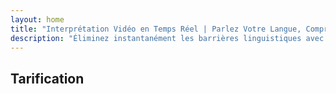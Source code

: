 ```yaml
---
layout: home
title: "Interprétation Vidéo en Temps Réel | Parlez Votre Langue, Comprenez Tout"
description: "Éliminez instantanément les barrières linguistiques avec l'interprétation vidéo en temps réel d'i14n. Participez aux réunions dans votre langue maternelle pendant que tout le monde comprend parfaitement. Pourquoi apprendre une nouvelle langue quand la technologie peut combler le fossé ?"
---
```


<!-- text="Concentrez-vous sur la croissance — laissez iMind gérer les langues." -->
<!-- text="Les salles de classe prennent des années ; iMind offre une compréhension en temps réel aujourd'hui, dans toutes les langues." -->
<!-- text="Comprenez instantanément — sans apprendre de langues étrangères" -->

<HeroSection
title="Réunions Vidéo avec **Interprétation** en Direct"
text="Pour les entreprises où les **barrières linguistiques** signifient des opportunités manquées, des retards et des erreurs coûteuses.">
<AuthButton text="Essayer la Démo en Direct →" buttonClass="brand"/>
<NavButton to="#pricing" buttonClass="alt" buttonLabel="Tarifs" />
</HeroSection>

<span id="1"></span>

<FeatureBlock :card="{
  title: 'Parlez Instantanément dans Plus de 100 Langues',
  details: 'iMind permet à chaque participant de parler sa langue maternelle — naturellement, en [temps réel](/guide/how-it-works), et **sans sous-titres** ni décalage.',
    items: [
      '⚡︎ Parlez librement — soyez compris instantanément.',
      '✧ L\'interprétation alimentée par l\'IA capture le ton, l\'intention et la terminologie spécifique à l\'industrie.',
      '✧ Interprétation bidirectionnelle, continue, voix-à-voix sans configuration manuelle.',
    ],
  link: './guide/what-is-imind',
  src: {
    light: '/1.png',
    dark: '/1.png',
  },
  inversion: false
}" />

<span id="2"></span>

<FeatureBlock :card="{
  title: 'L\'**Intelligence au Cœur** de Vos Réunions',
  details: 'iMind transforme chaque appel multilingue en connaissances claires et consultables.',
  items: [
    '⚡︎ Recherchez instantanément tout contenu dans les réunions passées et actuelles. Posez des questions naturellement, obtenez des réponses précises sans revoir les enregistrements.',
    '✧ Ne manquez jamais les tâches issues des réunions. Notre IA extrait automatiquement les tâches, les responsables et les délais des conversations.',
    '✧ Les résumés de réunion par IA fournissent les points clés instantanément dans n\'importe quelle langue, gardant tout le monde aligné sans prise de notes manuelle.',
  ],
  link: '/guide/how-it-works#🧩-deep-memory-deep-understanding',
  src: {
    light: '/2l.png',
    dark: '/2d.png',
  },
  inversion: true
}" />

<span id="3"></span>

<FeatureBlock :card="{
  title: 'Conçu pour les Réunions Professionnelles — Pas Juste pour Parler',
  details: 'iMind est une plateforme de réunion vidéo de niveau professionnel, pas un simple module complémentaire ou plugin.',
  items: [
    '✧ Résolution 1080p, suppression intelligente du bruit et captation vocale ciblée.',
    '✧ Planification, modération, démonstrations, enregistrement et intégration complète du calendrier — tout est intégré, prêt à l\'emploi.',
    '⚡︎ Transcriptions en direct, chat entre participants et un assistant IA qui maintient les réunions productives.'
  ],
  link: '/guide/how-it-works',
  src: {
    light: '/3l.png',
    dark: '/3d.png',
  },
  inversion: false
}" />

<span id="4"></span>

<FeatureBlock
  :card="{
    title: 'Sécurisé et Confidentiel par Design',
    details:
      'iMind est conçu pour les conversations où la confiance est essentielle. Bien que nous nous appuyions sur une infrastructure tierce de premier ordre, [la confidentialité reste toujours entre vos mains](/guide/privacy-architecture).',
    items: [
      '⚡︎ Confidentialité basée sur la région — choisissez où vos données sont traitées. Nous acheminons toute l\'interprétation, le stockage et l\'analyse via une infrastructure alignée sur votre zone de conformité (par ex. UE, États-Unis, Asie).',
      '✧ Privé par défaut — iMind lui-même ne **stocke jamais** ni n\'utilise votre contenu pour l\'entraînement, le profilage ou l\'accès tiers.',
      '✧ Conforme par architecture — Prêt pour GDPR, CCPA et UAE PDPL, avec support complet des droits d\'exportation et de suppression.'
    ],
    link: '/guide/privacy-architecture',
    src: {
      light: '/4.png',
      dark: '/4.png',
    },
    inversion: true
  }"
/>

## Tarification

<PricingPlans :plans="[
  {
    title: 'Business Starter',
    details: '**7 €** par utilisateur / mois',
    items: [
      'Parlez instantanément dans plus de 100 langues [ℹ️](#1)',
      'Conçu pour les réunions professionnelles — Pas seulement pour discuter [ℹ️](#3)',
    ],
    linkText: 'Commencer un essai',
    linkHref: '/guide/use-cases#negotiations',
    bullet: '💬'
  },
  {
    title: 'Business Standard',
    details: '**14 €** par utilisateur / mois',
    items: [
      'Parlez instantanément dans plus de 100 langues [ℹ️](#1)',
      'Conçu pour les réunions professionnelles — Pas seulement pour discuter [ℹ️](#3)',
      'L\'**Intelligence Intégrée** dans vos réunions [ℹ️](#2)',
    ],
    linkText: 'Commencer un essai',
    linkHref: '/guide/use-cases#operations',
    bullet: '⚡︎'
  },
  {
    title: 'Business Plus',
    details: '**22 €** par utilisateur / mois',
    items: [
      'Parlez instantanément dans plus de 100 langues [ℹ️](#1)',
      'Conçu pour les réunions professionnelles — Pas seulement pour discuter [ℹ️](#3)',
      'L\'**Intelligence Intégrée** dans vos réunions [ℹ️](#2)',
      'Architecture de confidentialité segmentée par région [ℹ️](#4)'
    ],
    linkText: 'Commencer un essai',
    linkHref: '/guide/use-cases#operations',
    bullet: '💰'
  }
]" />